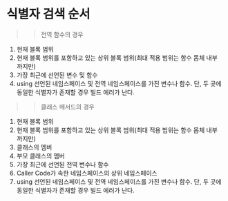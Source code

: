 # 식별자 검색 순서

>> 전역 함수의 경우  
  1. 현재 블록 범위  
  2. 현재 블록 범위를 포함하고 있는 상위 블록 범위(최대 적용 범위는 함수 몸체 내부 까지만)  
  3. 가장 최근에 선언된 변수 및 함수  
  4. using 선언된 네임스페이스 및 전역 네임스페이스를 가진 변수나 함수. 단, 두 곳에    
  동일한 식별자가 존재할 경우 빌드 에러가 난다.  
  
>> 클래스 메서드의 경우  
  1. 현재 블록 범위  
  2. 현재 블록 범위를 포함하고 있는 상위 블록 범위(최대 적용 범위는 함수 몸체 내부 까지만)  
  3. 클래스의 멤버  
  4. 부모 클래스의 멤버  
  5. 가장 최근에 선언된 전역 변수나 함수  
  6. Caller Code가 속한 네임스페이스의 상위 네임스페이스  
  7. using 선언된 네임스페이스 및 전역 네임스페이스를 가진 변수나 함수. 단, 두 곳에    
  동일한 식별자가 존재할 경우 빌드 에러가 난다.  
  
